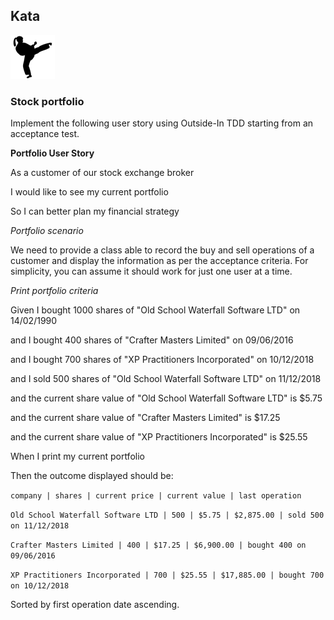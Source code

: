 ## Kata
![ ](kata.png)

### Stock portfolio

Implement the following user story using Outside-In TDD starting from an acceptance test.

**Portfolio User Story**

As a customer of our stock exchange broker

I would like to see my current portfolio

So I can better plan my financial strategy

*Portfolio scenario*

We need to provide a class able to record the buy and sell operations of a customer and display the information as per the acceptance criteria. For simplicity, you can assume it should work for just one user at a time.

*Print portfolio criteria*

Given I bought 1000 shares of "Old School Waterfall Software LTD" on 14/02/1990

and I bought 400 shares of "Crafter Masters Limited" on 09/06/2016

 and I bought 700 shares of "XP Practitioners Incorporated" on 10/12/2018
 
 and I sold 500 shares of "Old School Waterfall Software LTD" on 11/12/2018
 
 and the current share value of "Old School Waterfall Software LTD" is $5.75
 
 and the current share value of "Crafter Masters Limited" is $17.25
 
 and the current share value of "XP Practitioners Incorporated" is $25.55
 

When I print my current portfolio


Then the outcome displayed should be:

`company | shares | current price | current value | last operation`

`Old School Waterfall Software LTD | 500 | $5.75 | $2,875.00 | sold 500 on 11/12/2018`

`Crafter Masters Limited | 400 | $17.25 | $6,900.00 | bought 400 on 09/06/2016`

`XP Practitioners Incorporated | 700 | $25.55 | $17,885.00 | bought 700 on 10/12/2018`

Sorted by first operation date ascending.
